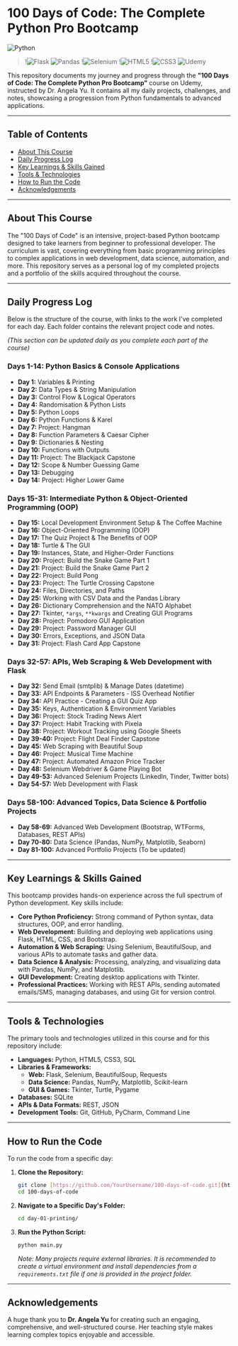 # 100 Days of Code: The Complete Python Pro Bootcamp

![Python](https://img.shields.io/badge/Python-3776AB?style=for-the-badge&logo=python&logoColor=white)
>!![Flask](https://img.shields.io/badge/Flask-000000?style=for-the-badge&logo=flask&logoColor=white)
![Pandas](https://img.shields.io/badge/Pandas-150458?style=for-the-badge&logo=pandas&logoColor=white)
>!![Selenium](https://img.shields.io/badge/Selenium-43B02A?style=for-the-badge&logo=selenium&logoColor=white)
>!![HTML5](https://img.shields.io/badge/HTML5-E34F26?style=for-the-badge&logo=html5&logoColor=white)
>!![CSS3](https://img.shields.io/badge/CSS3-1572B6?style=for-the-badge&logo=css3&logoColor=white)
![Udemy](https://img.shields.io/badge/Udemy-A435F0?style=for-the-badge&logo=Udemy&logoColor=white)


This repository documents my journey and progress through the **"100 Days of Code: The Complete Python Pro Bootcamp"** course on Udemy, instructed by Dr. Angela Yu. It contains all my daily projects, challenges, and notes, showcasing a progression from Python fundamentals to advanced applications.

---

## Table of Contents

* [About This Course](#about-this-course)
* [Daily Progress Log](#daily-progress-log)
* [Key Learnings & Skills Gained](#key-learnings--skills-gained)
* [Tools & Technologies](#tools--technologies)
* [How to Run the Code](#how-to-run-the-code)
* [Acknowledgements](#acknowledgements)

---

## About This Course

The "100 Days of Code" is an intensive, project-based Python bootcamp designed to take learners from beginner to professional developer. The curriculum is vast, covering everything from basic programming principles to complex applications in web development, data science, automation, and more. This repository serves as a personal log of my completed projects and a portfolio of the skills acquired throughout the course.

---

## Daily Progress Log

Below is the structure of the course, with links to the work I've completed for each day. Each folder contains the relevant project code and notes.

*(This section can be updated daily as you complete each part of the course)*

### **Days 1-14: Python Basics & Console Applications**
- **Day 1:** Variables & Printing
- **Day 2:** Data Types & String Manipulation
- **Day 3:** Control Flow & Logical Operators
- **Day 4:** Randomisation & Python Lists
- **Day 5:** Python Loops
- **Day 6:** Python Functions & Karel
- **Day 7:** Project: Hangman
- **Day 8:** Function Parameters & Caesar Cipher
- **Day 9:** Dictionaries & Nesting
- **Day 10:** Functions with Outputs
- **Day 11:** Project: The Blackjack Capstone
- **Day 12:** Scope & Number Guessing Game
- **Day 13:** Debugging
- **Day 14:** Project: Higher Lower Game

### **Days 15-31: Intermediate Python & Object-Oriented Programming (OOP)**
- **Day 15:** Local Development Environment Setup & The Coffee Machine
- **Day 16:** Object-Oriented Programming (OOP)
- **Day 17:** The Quiz Project & The Benefits of OOP
- **Day 18:** Turtle & The GUI
- **Day 19:** Instances, State, and Higher-Order Functions
- **Day 20:** Project: Build the Snake Game Part 1
- **Day 21:** Project: Build the Snake Game Part 2
- **Day 22:** Project: Build Pong
- **Day 23:** Project: The Turtle Crossing Capstone
- **Day 24:** Files, Directories, and Paths
- **Day 25:** Working with CSV Data and the Pandas Library
- **Day 26:** Dictionary Comprehension and the NATO Alphabet
- **Day 27:** Tkinter, `*args`, `**kwargs` and Creating GUI Programs
- **Day 28:** Project: Pomodoro GUI Application
- **Day 29:** Project: Password Manager GUI
- **Day 30:** Errors, Exceptions, and JSON Data
- **Day 31:** Project: Flash Card App Capstone

### **Days 32-57: APIs, Web Scraping & Web Development with Flask**
- **Day 32:** Send Email (smtplib) & Manage Dates (datetime)
- **Day 33:** API Endpoints & Parameters - ISS Overhead Notifier
- **Day 34:** API Practice - Creating a GUI Quiz App
- **Day 35:** Keys, Authentication & Environment Variables
- **Day 36:** Project: Stock Trading News Alert
- **Day 37:** Project: Habit Tracking with Pixela
- **Day 38:** Project: Workout Tracking using Google Sheets
- **Day 39-40:** Project: Flight Deal Finder Capstone
- **Day 45:** Web Scraping with Beautiful Soup
- **Day 46:** Project: Musical Time Machine
- **Day 47:** Project: Automated Amazon Price Tracker
- **Day 48:** Selenium Webdriver & Game Playing Bot
- **Day 49-53:** Advanced Selenium Projects (LinkedIn, Tinder, Twitter bots)
- **Day 54-57:** Web Development with Flask

### **Days 58-100: Advanced Topics, Data Science & Portfolio Projects**
- **Day 58-69:** Advanced Web Development (Bootstrap, WTForms, Databases, REST APIs)
- **Day 70-80:** Data Science (Pandas, NumPy, Matplotlib, Seaborn)
- **Day 81-100:** Advanced Portfolio Projects (To be updated)

---

## Key Learnings & Skills Gained

This bootcamp provides hands-on experience across the full spectrum of Python development. Key skills include:

* **Core Python Proficiency:** Strong command of Python syntax, data structures, OOP, and error handling.
* **Web Development:** Building and deploying web applications using Flask, HTML, CSS, and Bootstrap.
* **Automation & Web Scraping:** Using Selenium, BeautifulSoup, and various APIs to automate tasks and gather data.
* **Data Science & Analysis:** Processing, analyzing, and visualizing data with Pandas, NumPy, and Matplotlib.
* **GUI Development:** Creating desktop applications with Tkinter.
* **Professional Practices:** Working with REST APIs, sending automated emails/SMS, managing databases, and using Git for version control.

---

## Tools & Technologies

The primary tools and technologies utilized in this course and for this repository include:

* **Languages:** Python, HTML5, CSS3, SQL
* **Libraries & Frameworks:**
    * **Web:** Flask, Selenium, BeautifulSoup, Requests
    * **Data Science:** Pandas, NumPy, Matplotlib, Scikit-learn
    * **GUI & Games:** Tkinter, Turtle, Pygame
* **Databases:** SQLite
* **APIs & Data Formats:** REST, JSON
* **Development Tools:** Git, GitHub, PyCharm, Command Line

---

## How to Run the Code

To run the code from a specific day:

1.  **Clone the Repository:**
    ```bash
    git clone [https://github.com/YourUsername/100-days-of-code.git](https://github.com/YourUsername/100-days-of-code.git)
    cd 100-days-of-code
    ```
2.  **Navigate to a Specific Day's Folder:**
    ```bash
    cd day-01-printing/
    ```
3.  **Run the Python Script:**
    ```bash
    python main.py
    ```
    *Note: Many projects require external libraries. It is recommended to create a virtual environment and install dependencies from a `requirements.txt` file if one is provided in the project folder.*

---

## Acknowledgements

A huge thank you to **Dr. Angela Yu** for creating such an engaging, comprehensive, and well-structured course. Her teaching style makes learning complex topics enjoyable and accessible.
